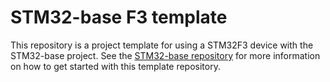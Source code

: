 # STM32-base F3 template

This repository is a project template for using a STM32F3 device with the STM32-base project. See the [STM32-base repository](https://github.com/ThomasGravekamp/STM32-base) for more information on how to get started with this template repository.

